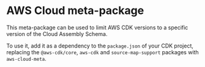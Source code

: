 # AWS Cloud meta-package

This meta-package can be used to limit AWS CDK versions to a specific version of
the Cloud Assembly Schema.

To use it, add it as a dependency to the `package.json` of your CDK project,
replacing the `@aws-cdk/core`, `aws-cdk` and `source-map-support` packages with
`aws-cloud-meta`. 
